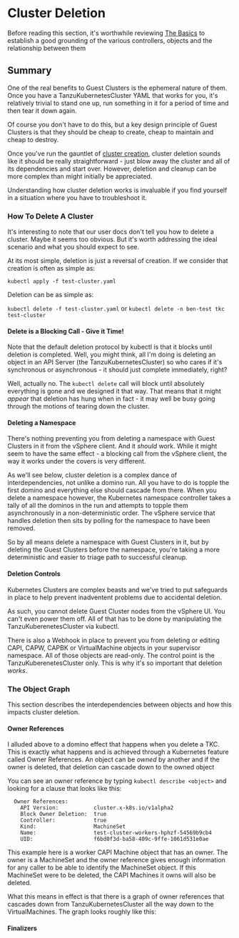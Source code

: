 # Cluster Deletion

Before reading this section, it's worthwhile reviewing [The Basics](creation-basics.md) to establish a good grounding of the various controllers, objects and the relationship between them

## Summary

One of the real benefits to Guest Clusters is the ephemeral nature of them. Once you have a TanzuKubernetesCluster YAML that works for you, it's relatively trivial to stand one up, run something in it for a period of time and then tear it down again. 

Of course you don't have to do this, but a key design principle of Guest Clusters is that they should be cheap to create, cheap to maintain and cheap to destroy. 

Once you've run the gauntlet of [cluster creation](creation-milestones.md), cluster deletion sounds like it should be really straightforward - just blow away the cluster and all of its dependencies and start over. However, deletion and cleanup can be more complex than might initially be appreciated.

Understanding how cluster deletion works is invaluable if you find yourself in a situation where you have to troubleshoot it.

### How To Delete A Cluster

It's interesting to note that our user docs don't tell you how to delete a cluster. Maybe it seems too obvious. But it's worth addressing the ideal scenario and what you should expect to see.

At its most simple, deletion is just a reversal of creation. If we consider that creation is often as simple as:

`kubectl apply -f test-cluster.yaml`

Deletion can be as simple as:

`kubectl delete -f test-cluster.yaml` 
or 
`kubectl delete -n ben-test tkc test-cluster`

#### Delete is a Blocking Call - Give it Time!

Note that the default deletion protocol by kubectl is that it blocks until deletion is completed. Well, you might think, all I'm doing is deleting an object in an API Server (the TanzuKubernetesCluster) so who cares if it's synchronous or asynchronous - it should just complete immediately, right?

Well, actually no. The `kubectl delete` call will block until absolutely everything is gone and we designed it that way. That means that it might _appear_ that deletion has hung when in fact - it may well be busy going through the motions of tearing down the cluster.

#### Deleting a Namespace

There's nothing preventing you from deleting a namespace with Guest Clusters in it from the vSphere client. And it _should_ work. While it might seem to have the same effect - a blocking call from the vSphere client, the way it works under the covers is very different.

As we'll see below, cluster deletion is a complex dance of interdependencies, not unlike a domino run. All you have to do is topple the first domino and everything else should cascade from there. When you delete a namespace however, the Kubernetes namespace controller takes a tally of all the dominos in the run and attempts to topple them asynchronously in a non-deterministic order. The vSphere service that handles deletion then sits by polling for the namespace to have been removed.

So by all means delete a namespace with Guest Clusters in it, but by deleting the Guest Clusters before the namespace, you're taking a more deterministic and easier to triage path to successful cleanup.

#### Deletion Controls

Kubernetes Clusters are complex beasts and we've tried to put safeguards in place to help prevent inadventent problems due to accidental deletion.

As such, you cannot delete Guest Cluster nodes from the vSphere UI. You can't even power them off. All of that has to be done by manipulating the TanzuKuberenetesCluster via kubectl.

There is also a Webhook in place to prevent you from deleting or editing CAPI, CAPW, CAPBK or VirtualMachine objects in your supervisor namespace. All of those objects are read-only. The control point is the TanzuKuberenetesCluster only. This is why it's so important that deletion _works_.

### The Object Graph

This section describes the interdependencies between objects and how this impacts cluster deletion.

#### Owner References

I alluded above to a domino effect that happens when you delete a TKC. This is exactly what happens and is achieved through a Kubernetes feature called Owner References. An object can be _owned_ by another and if the owner is deleted, that deletion can cascade down to the owned object

You can see an owner reference by typing `kubectl describe <object>` and looking for a clause that looks like this:

```
  Owner References:
    API Version:           cluster.x-k8s.io/v1alpha2
    Block Owner Deletion:  true
    Controller:            true
    Kind:                  MachineSet
    Name:                  test-cluster-workers-hphzf-54569b9cb4
    UID:                   f6bd0f3d-ba58-409c-9ffe-1061d531e0ae
```
This example here is a worker CAPI Machine object that has an owner. The owner is a MachineSet and the owner reference gives enough information for any caller to be able to identify the MachineSet object. If this MachineSet were to be deleted, the CAPI Machines it owns will also be deleted.

What this means in effect is that there is a graph of owner references that cascades down from TanzuKubernetesCluster all the way down to the VirtualMachines. The graph looks roughly like this:



#### Finalizers






